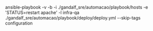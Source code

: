 ansible-playbook -v -b -i ./gandalf_sre/automacao/playbook/hosts -e 'STATUS=restart apache' -l infra-qa ./gandalf_sre/automacao/playbook/deploy/deploy.yml --skip-tags configuration
